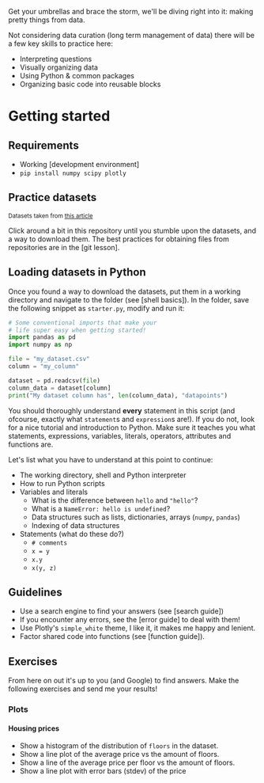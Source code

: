 Get your umbrellas and brace the storm, we'll be diving right into it: making pretty things from data.

Not considering data curation (long term management of data) there will be a few key skills to practice here:

* Interpreting questions
* Visually organizing data
* Using Python & common packages
* Organizing basic code into reusable blocks

# Getting started

## Requirements

* Working [development environment]
* `pip install numpy scipy plotly`

## Practice datasets

<sub><super>
  Datasets taken from [this article](
    https://towardsdatascience.com/all-the-datasets-you-need-to-practice-data-science-skills-and-make-a-great-portfolio-74f2eb53b38a
  )
</super></sub>

Click around a bit in this repository until you stumble upon the datasets, and a way to download them. 
The best practices for obtaining files from repositories are in the [git lesson].

## Loading datasets in Python

Once you found a way to download the datasets, put them in a working directory and navigate to the folder (see [shell basics]).
In the folder, save the following snippet as ``starter.py``, modify and run it:

```python
# Some conventional imports that make your
# life super easy when getting started!
import pandas as pd
import numpy as np

file = "my_dataset.csv"
column = "my_column"

dataset = pd.readcsv(file)
column_data = dataset[column]
print("My dataset column has", len(column_data), "datapoints")
```

You should thoroughly understand **every** statement in this script (and ofcourse, exactly what `statement`s and `expression`s are!).
If you do not, look for a nice tutorial and introduction to Python. Make sure it teaches you what statements, expressions,
variables, literals, operators, attributes and functions are.

Let's list what you have to understand at this point to continue:

* The working directory, shell and Python interpreter
* How to run Python scripts
* Variables and literals
  * What is the difference between `hello` and `"hello"`?
  * What is a `NameError: hello is undefined`?
  * Data structures such as lists, dictionaries, arrays (`numpy`, `pandas`)
  * Indexing of data structures
* Statements (what do these do?)
  * `# comments`
  * `x = y`
  * `x.y`
  * `x(y, z)`

## Guidelines

* Use a search engine to find your answers (see [search guide])
* If you encounter any errors, see the [error guide] to deal with them!
* Use Plotly's `simple_white` theme, I like it, it makes me happy and lenient.
* Factor shared code into functions (see [function guide]).

## Exercises

From here on out it's up to you (and Google) to find answers. Make the following
exercises and send me your results!

### Plots

#### Housing prices

* Show a histogram of the distribution of `floors` in the dataset.
* Show a line plot of the average price vs the amount of floors.
* Show a line of the average price per floor vs the amount of floors.
* Show a line plot with error bars (stdev) of the price  
